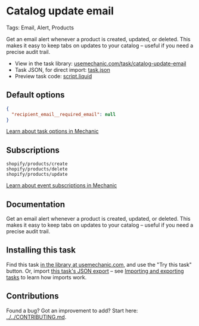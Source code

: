 # Catalog update email

Tags: Email, Alert, Products

Get an email alert whenever a product is created, updated, or deleted. This makes it easy to keep tabs on updates to your catalog – useful if you need a precise audit trail.

* View in the task library: [usemechanic.com/task/catalog-update-email](https://usemechanic.com/task/catalog-update-email)
* Task JSON, for direct import: [task.json](../../tasks/catalog-update-email.json)
* Preview task code: [script.liquid](./script.liquid)

## Default options

```json
{
  "recipient_email__required_email": null
}
```

[Learn about task options in Mechanic](https://docs.usemechanic.com/article/471-task-options)

## Subscriptions

```liquid
shopify/products/create
shopify/products/delete
shopify/products/update
```

[Learn about event subscriptions in Mechanic](https://docs.usemechanic.com/article/408-subscriptions)

## Documentation

Get an email alert whenever a product is created, updated, or deleted. This makes it easy to keep tabs on updates to your catalog – useful if you need a precise audit trail.

## Installing this task

Find this task [in the library at usemechanic.com](https://usemechanic.com/task/catalog-update-email), and use the "Try this task" button. Or, import [this task's JSON export](../../tasks/catalog-update-email.json) – see [Importing and exporting tasks](https://docs.usemechanic.com/article/505-importing-and-exporting-tasks) to learn how imports work.

## Contributions

Found a bug? Got an improvement to add? Start here: [../../CONTRIBUTING.md](../../CONTRIBUTING.md).
